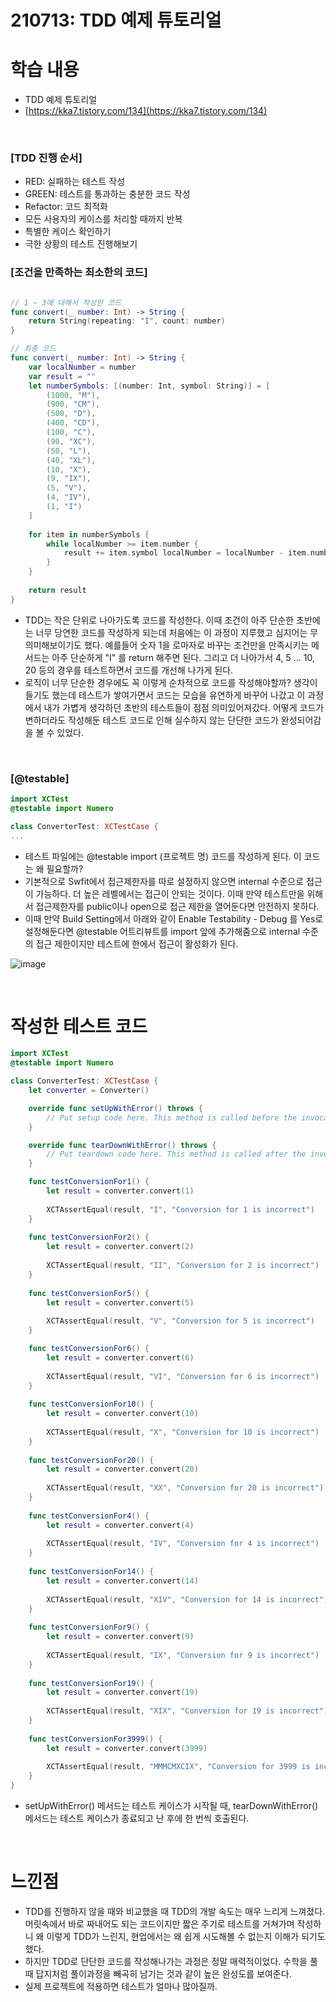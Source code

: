 # 210713: TDD 예제 튜토리얼

# 학습 내용

- TDD 예제 튜토리얼
- [https://kka7.tistory.com/134](https://kka7.tistory.com/134)

<br>

### [TDD 진행 순서]

- RED: 실패하는 테스트 작성
- GREEN: 테스트를 통과하는 충분한 코드 작성
- Refactor: 코드 최적화
- 모든 사용자의 케이스를 처리할 때까지 반복
- 특별한 케이스 확인하기
- 극한 상황의 테스트 진행해보기

### [조건을 만족하는 최소한의 코드]

```swift

// 1 ~ 3에 대해서 작성한 코드
func convert(_ number: Int) -> String {
	return String(repeating: "I", count: number)
}

// 최종 코드
func convert(_ number: Int) -> String { 
	var localNumber = number 
	var result = "" 
	let numberSymbols: [(number: Int, symbol: String)] = [
		(1000, "M"), 
		(900, "CM"), 
		(500, "D"), 
		(400, "CD"), 
		(100, "C"), 
		(90, "XC"), 
		(50, "L"), 
		(40, "XL"),
		(10, "X"), 
		(9, "IX"), 
		(5, "V"), 
		(4, "IV"), 
		(1, "I")
	] 
	
	for item in numberSymbols { 
		while localNumber >= item.number { 
			result += item.symbol localNumber = localNumber - item.number 
		} 
	} 
	
	return result 
}

```

- TDD는 작은 단위로 나아가도록 코드를 작성한다. 이때 조건이 아주 단순한 초반에는 너무 당연한 코드를 작성하게 되는데 처음에는 이 과정이 지루했고 심지어는 무의미해보이기도 했다. 예를들어 숫자 1을 로마자로 바꾸는 조건만을 만족시키는 메서드는 아주 단순하게 "I" 를 return 해주면 된다. 그리고 더 나아가서 4, 5 ... 10, 20 등의 경우를 테스트하면서 코드를 개선해 나가게 된다.
- 로직이 너무 단순한 경우에도 꼭 이렇게 순차적으로 코드를 작성해야할까? 생각이 들기도 했는데 테스트가 쌓여가면서 코드는 모습을 유연하게 바꾸어 나갔고 이 과정에서 내가 가볍게 생각하던 초반의 테스트들이 점점 의미있어져갔다. 어떻게 코드가 변하더라도 작성해둔 테스트 코드로 인해 실수하지 않는 단단한 코드가 완성되어감을 볼 수 있었다.

<br>

### [@testable]

```swift
import XCTest
@testable import Numero

class ConverterTest: XCTestCase {
...
```

- 테스트 파일에는 @testable import (프로젝트 명) 코드를 작성하게 된다. 이 코드는 왜 필요할까?
- 기본적으로 Swfit에서 접근제한자를 따로 설정하지 않으면 internal 수준으로 접근이 가능하다. 더 높은 레벨에서는 접근이 안되는 것이다. 이때 만약 테스트만을 위해서 접근제한자를 public이나 open으로 접근 제한을 열어둔다면 안전하지 못하다.
- 이때 만약 Build Setting에서 아래와 같이 Enable Testability - Debug 를 Yes로 설정해둔다면 @testable 어트리뷰트를 import 앞에 추가해줌으로 internal 수준의 접근 제한이지만 테스트에 한에서 접근이 활성화가 된다.

![image](https://user-images.githubusercontent.com/73867548/125472208-1b2c51d0-f1c1-4c86-83b9-3c24b1cf7be4.jpeg)


<br>

# 작성한 테스트 코드

```swift
import XCTest
@testable import Numero

class ConverterTest: XCTestCase {
    let converter = Converter()

    override func setUpWithError() throws {
        // Put setup code here. This method is called before the invocation of each test method in the class.
    }

    override func tearDownWithError() throws {
        // Put teardown code here. This method is called after the invocation of each test method in the class.
    }

    func testConversionFor1() {
        let result = converter.convert(1)
        
        XCTAssertEqual(result, "I", "Conversion for 1 is incorrect")
    }
    
    func testConversionFor2() {
        let result = converter.convert(2)
        
        XCTAssertEqual(result, "II", "Conversion for 2 is incorrect")
    }
    
    func testConversionFor5() {
        let result = converter.convert(5)
        
        XCTAssertEqual(result, "V", "Conversion for 5 is incorrect")
    }

    func testConversionFor6() {
        let result = converter.convert(6)
        
        XCTAssertEqual(result, "VI", "Conversion for 6 is incorrect")
    }
    
    func testConversionFor10() {
        let result = converter.convert(10)
        
        XCTAssertEqual(result, "X", "Conversion for 10 is incorrect")
    }
    
    func testConversionFor20() {
        let result = converter.convert(20)
        
        XCTAssertEqual(result, "XX", "Conversion for 20 is incorrect")
    }
    
    func testConversionFor4() {
        let result = converter.convert(4)
        
        XCTAssertEqual(result, "IV", "Conversion for 4 is incorrect")
    }
    
    func testConversionFor14() {
        let result = converter.convert(14)
        
        XCTAssertEqual(result, "XIV", "Conversion for 14 is incorrect")
    }
    
    func testConversionFor9() {
        let result = converter.convert(9)
        
        XCTAssertEqual(result, "IX", "Conversion for 9 is incorrect")
    }
    
    func testConversionFor19() {
        let result = converter.convert(19)
        
        XCTAssertEqual(result, "XIX", "Conversion for 19 is incorrect")
    }
    
    func testConversionFor3999() {
        let result = converter.convert(3999)
        
        XCTAssertEqual(result, "MMMCMXCIX", "Conversion for 3999 is incorrect")
    }
}
```

- setUpWithError() 메서드는 테스트 케이스가 시작될 때, tearDownWithError() 메서드는 테스트 케이스가 종료되고 난 후에 한 번씩 호출된다.

<br>

# 느낀점

- TDD를 진행하지 않을 때와 비교했을 때 TDD의 개발 속도는 매우 느리게 느껴졌다. 머릿속에서 바로 짜내어도 되는 코드이지만 짧은 주기로 테스트를 거쳐가며 작성하니 왜 이렇게 TDD가 느린지, 현업에서는 왜 쉽게 시도해볼 수 없는지 이해가 되기도 했다.
- 하지만 TDD로 단단한 코드를 작성해나가는 과정은 정말 매력적이었다. 수학을 풀 때 답지처럼 풀이과정을 빼곡히 남기는 것과 같이 높은 완성도를 보여준다.
- 실제 프로젝트에 적용하면 테스트가 얼마나 많아질까.
